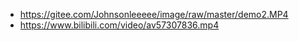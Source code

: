 - https://gitee.com/Johnsonleeeee/image/raw/master/demo2.MP4
- https://www.bilibili.com/video/av57307836.mp4

